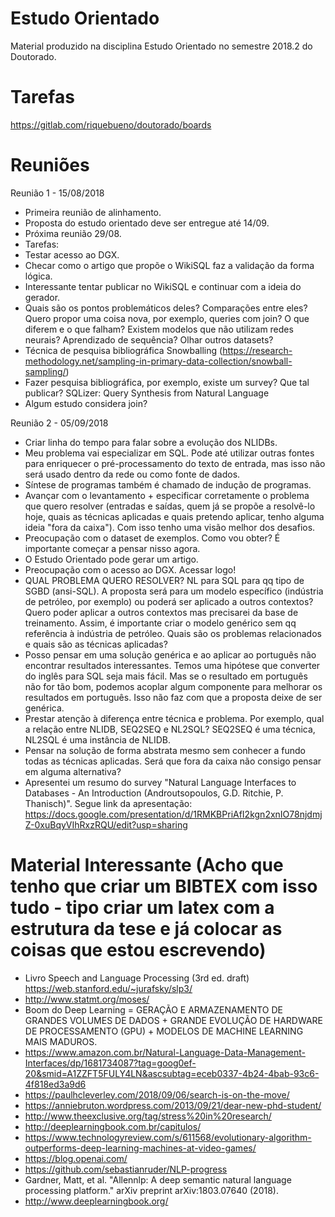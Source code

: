 # Estudo Orientado

Material produzido na disciplina Estudo Orientado no semestre 2018.2 do Doutorado.

# Tarefas
https://gitlab.com/riquebueno/doutorado/boards

# Reuniões
Reunião 1 - 15/08/2018
- Primeira reunião de alinhamento.
- Proposta do estudo orientado deve ser entregue até 14/09.
- Próxima reunião 29/08.
- Tarefas:
- Testar acesso ao DGX.
- Checar como o artigo que propõe o WikiSQL faz a validação da forma lógica.
- Interessante tentar publicar no WikiSQL e continuar com a ideia do gerador.
- Quais são os pontos problemáticos deles? Comparações entre eles? Quero propor uma coisa nova, por exemplo, queries com join? O que diferem e o que falham? Existem modelos que não utilizam redes neurais? Aprendizado de sequência? Olhar outros datasets?
- Técnica de pesquisa bibliográfica Snowballing (https://research-methodology.net/sampling-in-primary-data-collection/snowball-sampling/)
- Fazer pesquisa bibliográfica, por exemplo, existe um survey? Que tal publicar? SQLizer: Query Synthesis from Natural Language
- Algum estudo considera join?

Reunião 2 - 05/09/2018
- Criar linha do tempo para falar sobre a evolução dos NLIDBs.
- Meu problema vai especializar em SQL. Pode até utilizar outras fontes para enriquecer o pré-processamento do texto de entrada, mas isso não será usado dentro da rede ou como fonte de dados.
- Síntese de programas também é chamado de indução de programas.
- Avançar com o levantamento + especificar corretamente o problema que quero resolver (entradas e saídas, quem já se propõe a resolvê-lo hoje, quais as técnicas aplicadas e quais pretendo aplicar, tenho alguma ideia "fora da caixa"). Com isso tenho uma visão melhor dos desafios.
- Preocupação com o dataset de exemplos. Como vou obter? É importante começar a pensar nisso agora.
- O Estudo Orientado pode gerar um artigo.
- Preocupação com o acesso ao DGX. Acessar logo!
- QUAL PROBLEMA QUERO RESOLVER? NL para SQL para qq tipo de SGBD (ansi-SQL). A proposta será para um modelo específico (indústria de petróleo, por exemplo) ou poderá ser aplicado a outros contextos? Quero poder aplicar a outros contextos mas precisarei da base de treinamento. Assim, é importante criar o modelo genérico sem qq referência à indústria de petróleo. Quais são os problemas relacionados e quais são as técnicas aplicadas?
- Posso pensar em uma solução genérica e ao aplicar ao português não encontrar resultados interessantes. Temos uma hipótese que converter do inglês para SQL seja mais fácil. Mas se o resultado em português não for tão bom, podemos acoplar algum componente para melhorar os resultados em português. Isso não faz com que a proposta deixe de ser genérica.
- Prestar atenção à diferença entre técnica e problema. Por exemplo, qual a relação entre NLIDB, SEQ2SEQ e NL2SQL? SEQ2SEQ é uma técnica, NL2SQL é uma instância de NLIDB.
- Pensar na solução de forma abstrata mesmo sem conhecer a fundo todas as técnicas aplicadas. Será que fora da caixa não consigo pensar em alguma alternativa?
- Apresentei um resumo do survey "Natural Language Interfaces to Databases - An Introduction (Androutsopoulos, G.D. Ritchie, P. Thanisch)". Segue link da apresentação: https://docs.google.com/presentation/d/1RMKBPriAfI2kgn2xnIO78njdmjZ-0xuBqyVIhRxzRQU/edit?usp=sharing

# Material Interessante (Acho que tenho que criar um BIBTEX com isso tudo - tipo criar um latex com a estrutura da tese e já colocar as coisas que estou escrevendo)
- Livro Speech and Language Processing (3rd ed. draft) https://web.stanford.edu/~jurafsky/slp3/
- http://www.statmt.org/moses/
- Boom do Deep Learning = GERAÇÃO E ARMAZENAMENTO DE GRANDES VOLUMES DE DADOS + GRANDE EVOLUÇÃO DE HARDWARE DE PROCESSAMENTO (GPU) + MODELOS DE MACHINE LEARNING MAIS MADUROS.
- https://www.amazon.com.br/Natural-Language-Data-Management-Interfaces/dp/1681734087?tag=goog0ef-20&smid=A1ZZFT5FULY4LN&ascsubtag=eceb0337-4b24-4bab-93c6-4f818ed3a9d6
- https://paulhcleverley.com/2018/09/06/search-is-on-the-move/
- https://anniebruton.wordpress.com/2013/09/21/dear-new-phd-student/
- http://www.theexclusive.org/tag/stress%20in%20research/
- http://deeplearningbook.com.br/capitulos/
- https://www.technologyreview.com/s/611568/evolutionary-algorithm-outperforms-deep-learning-machines-at-video-games/
- https://blog.openai.com/
- https://github.com/sebastianruder/NLP-progress
- Gardner, Matt, et al. "Allennlp: A deep semantic natural language processing platform." arXiv preprint arXiv:1803.07640 (2018).
- http://www.deeplearningbook.org/
